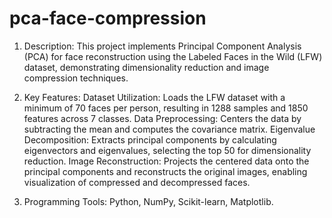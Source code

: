 # pca-face-compression
1) Description:
   This project implements Principal Component Analysis (PCA) for face reconstruction using the Labeled Faces in the Wild (LFW) dataset, demonstrating dimensionality reduction and image compression techniques.

2) Key Features:
  Dataset Utilization: Loads the LFW dataset with a minimum of 70 faces per person, resulting in 1288 samples and 1850 features across 7 classes.
  Data Preprocessing: Centers the data by subtracting the mean and computes the covariance matrix.
  Eigenvalue Decomposition: Extracts principal components by calculating eigenvectors and eigenvalues, selecting the top 50 for dimensionality reduction.
  Image Reconstruction: Projects the centered data onto the principal components and reconstructs the original images, enabling visualization of compressed and decompressed faces.

3) Programming Tools:
    Python, NumPy, Scikit-learn, Matplotlib.
